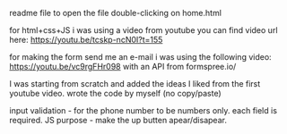 readme file
to open the file double-clicking on home.html



for html+css+JS i was using a video from youtube
you can find video url here: https://youtu.be/tcskp-ncN0I?t=155

for making the form send me an e-mail i was using the following video: https://youtu.be/vc9rgFHr098
with an API from formspree.io/

I was starting from scratch and added the ideas I liked from the first youtube video.
wrote the code by myself (no copy/paste) 

input validation - for the phone number to be numbers only.
each field is required.
JS purpose - make the up butten apear/disapear.